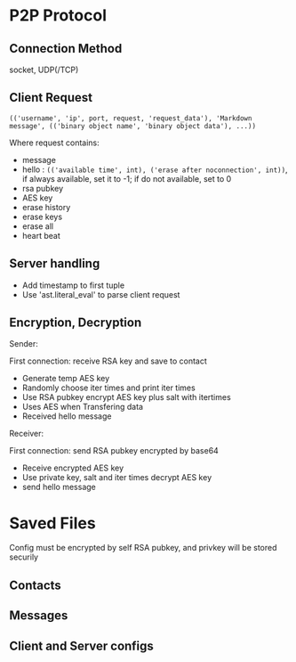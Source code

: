 # P2P Protocol

## Connection Method
socket, UDP(/TCP)
## Client Request
`(('username', 'ip', port, request, 'request_data'), 'Markdown message', (('binary object name', 'binary object data'), ...))`

Where request contains:

- message
- hello : `(('available time', int), ('erase after noconnection', int))`, if always available, set it to -1; if do not available, set to 0
- rsa pubkey
- AES key
- erase history
- erase keys
- erase all
- heart beat

## Server handling
- Add timestamp to first tuple
- Use 'ast.literal_eval' to parse client request

## Encryption, Decryption

Sender:

First connection: receive RSA key and save to contact

- Generate temp AES key
- Randomly choose iter times and print iter times
- Use RSA pubkey encrypt AES key plus salt with itertimes
- Uses AES when Transfering data
- Received hello message

Receiver:

First connection: send RSA pubkey encrypted by base64

- Receive encrypted AES key
- Use private key, salt and iter times decrypt AES key
- send hello message

# Saved Files
Config must be encrypted by self RSA pubkey, and privkey will be stored securily
## Contacts
## Messages
## Client and Server configs